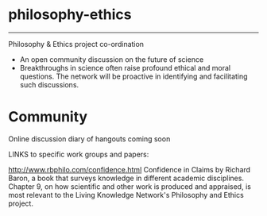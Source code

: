# philosophy-ethics
--------------------
Philosophy &amp; Ethics project co-ordination

- An open community discussion on the future of science
- Breakthroughs in science often raise profound ethical and moral questions.  The network will be proactive in identifying and facilitating such discussions.

Community
=========

Online discussion diary of hangouts coming soon

LINKS to specific work groups and papers:

http://www.rbphilo.com/confidence.html Confidence in Claims by Richard Baron, a book that surveys knowledge in different academic disciplines. Chapter 9, on how scientific and other work is produced and appraised, is most relevant to the Living Knowledge Network's Philosophy and Ethics project.
